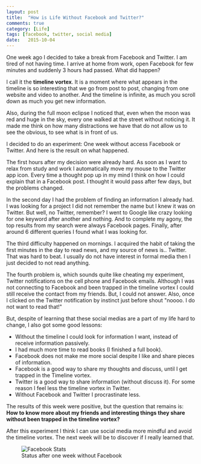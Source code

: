 ```yaml
---
layout: post
title:  "How is Life Without Facebook and Twitter?"
comments: true
category: [Life]
tags: [facebook, twitter, social media]
date:   2015-10-04
---
```


<p class="intro"><span class="dropcap">One</span> week ago I decided to take a break from Facebook and Twitter. I am tired of not having time. I arrive at home from work, open Facebook for few minutes and suddenly 3 hours had passed. What did happen?</p>

I call it the **timeline vortex**. It is a moment where what appears in the timeline is so interesting that we go from post to post, changing from one website and video to another. And the timeline is infinite, as much you scroll down as much you get new information.

Also, during the full moon eclipse I noticed that, even when the moon was red and huge in the sky, every one walked at the street without noticing it. It made me think on how many distractions we have that do not allow us to see the obvious, to see what is in front of us.

I decided to do an experiment: One week without access Facebook or Twitter. And here is the result on what happened.

The first hours after my decision were already hard. As soon as I want to relax from study and work I automatically move my mouse to the Twitter app icon. Every time a thought pop up in my mind I think on how I could explain that in a Facebook post. I thought it would pass after few days, but the problems changed.

In the second day I had the problem of finding an information I already had. I was looking for a project I did not remember the name but I knew it was on Twitter. But well, no Twitter, remember? I went to Google like crazy looking for one keyword after another and nothing. And to complete my agony, the top results from my search were always Facebook pages. Finally, after around 6 different queries I found what I was looking for.

The third difficulty happened on mornings. I acquired the habit of taking the first minutes in the day to read news, and my source of news is.. Twitter. That was hard to beat. I usually do not have interest in formal media then I just decided to not read anything.

The fourth problem is, which sounds quite like cheating my experiment, Twitter notifications on the cell phone and Facebook emails. Although I was not connecting to Facebook and been trapped in the timeline vortex I could still receive the contact from my friends. But, I could not answer. Also, once I clicked on the Twitter notification by instinct just before shout "noooo. I do not want to read that!"

But, despite of learning that these social medias are a part of my life hard to change, I also got some good lessons:

- Without the timeline I could look for information I want, instead of receive information passively.
- I had much more time to read books (I finished a full book).
- Facebook does not make me more social despite I like and share pieces of information.
- Facebook is a good way to share my thoughts and discuss, until I get trapped in the Timeline vortex.
- Twitter is a good way to share information (without discuss it). For some reason I feel less the timeline vortex in Twitter.
- Without Facebook and Twitter I procrastinate less.

The results of this week were positive, but the question that remains is: **How to know more about my friends and interesting things they share without been trapped in the timeline vortex?**

After this experiment I think I can use social media more mindful and avoid the timeline vortex. The next week will be to discover if I really learned that. 

<figure>
  <link rel="img_src" href="http://biancapereira.me/assets/img/facebook-stats.png" />
  <img src="{{ '/assets/img/facebook-stats.png' | prepend: site.baseurl }}" alt="Facebook Stats"> 
  <figcaption>Status after one week without Facebook</figcaption> 
</figure>
